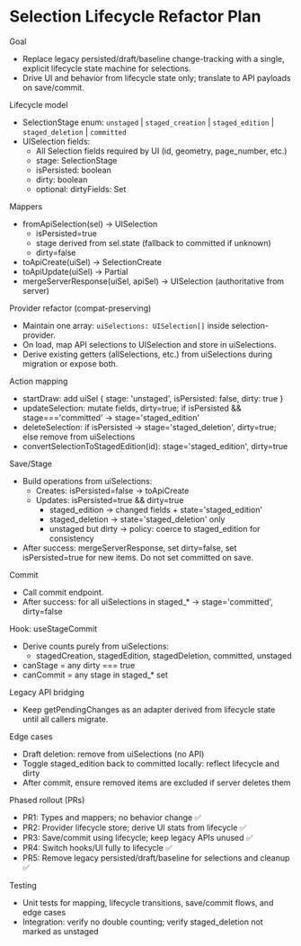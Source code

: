 # Selection Lifecycle Refactor Plan

Goal
- Replace legacy persisted/draft/baseline change-tracking with a single, explicit lifecycle state machine for selections.
- Drive UI and behavior from lifecycle state only; translate to API payloads on save/commit.

Lifecycle model
- SelectionStage enum: `unstaged` | `staged_creation` | `staged_edition` | `staged_deletion` | `committed`
- UISelection fields:
  - All Selection fields required by UI (id, geometry, page_number, etc.)
  - stage: SelectionStage
  - isPersisted: boolean
  - dirty: boolean
  - optional: dirtyFields: Set<string>

Mappers
- fromApiSelection(sel) -> UISelection
  - isPersisted=true
  - stage derived from sel.state (fallback to committed if unknown)
  - dirty=false
- toApiCreate(uiSel) -> SelectionCreate
- toApiUpdate(uiSel) -> Partial<Selection>
- mergeServerResponse(uiSel, apiSel) -> UISelection (authoritative from server)

Provider refactor (compat-preserving)
- Maintain one array: `uiSelections: UISelection[]` inside selection-provider.
- On load, map API selections to UISelection and store in uiSelections.
- Derive existing getters (allSelections, etc.) from uiSelections during migration or expose both.

Action mapping
- startDraw: add uiSel { stage: 'unstaged', isPersisted: false, dirty: true }
- updateSelection: mutate fields, dirty=true; if isPersisted && stage==='committed' -> stage='staged_edition'
- deleteSelection: if isPersisted -> stage='staged_deletion', dirty=true; else remove from uiSelections
- convertSelectionToStagedEdition(id): stage='staged_edition', dirty=true

Save/Stage
- Build operations from uiSelections:
  - Creates: isPersisted=false -> toApiCreate
  - Updates: isPersisted=true && dirty=true
    - staged_edition -> changed fields + state='staged_edition'
    - staged_deletion -> state='staged_deletion' only
    - unstaged but dirty -> policy: coerce to staged_edition for consistency
- After success: mergeServerResponse, set dirty=false, set isPersisted=true for new items. Do not set committed on save.

Commit
- Call commit endpoint.
- After success: for all uiSelections in staged_* -> stage='committed', dirty=false

Hook: useStageCommit
- Derive counts purely from uiSelections:
  - stagedCreation, stagedEdition, stagedDeletion, committed, unstaged
- canStage = any dirty === true
- canCommit = any stage in staged_* set

Legacy API bridging
- Keep getPendingChanges as an adapter derived from lifecycle state until all callers migrate.

Edge cases
- Draft deletion: remove from uiSelections (no API)
- Toggle staged_edition back to committed locally: reflect lifecycle and dirty
- After commit, ensure removed items are excluded if server deletes them

Phased rollout (PRs)
- PR1: Types and mappers; no behavior change ✅
- PR2: Provider lifecycle store; derive UI stats from lifecycle ✅
- PR3: Save/commit using lifecycle; keep legacy APIs unused ✅
- PR4: Switch hooks/UI fully to lifecycle ✅
- PR5: Remove legacy persisted/draft/baseline for selections and cleanup ✅

Testing
- Unit tests for mapping, lifecycle transitions, save/commit flows, and edge cases
- Integration: verify no double counting; verify staged_deletion not marked as unstaged

